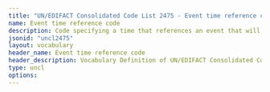 ```yaml
---
title: "UN/EDIFACT Consolidated Code List 2475 - Event time reference code (20B) JSON-LD Vocabulary"
name: Event time reference code
description: Code specifying a time that references an event that will or has occurred.
jsonid: "uncl2475"
layout: vocabulary
header_name: Event time reference code
header_description: Vocabulary Definition of UN/EDIFACT Consolidated Code List 2475 - Event time reference code (20B) semantics in HTML format. JSON-LD format is available at [uncl2475.jsonld](/vocabulary/uncl2475.jsonld)
type: uncl
options:
---
```

